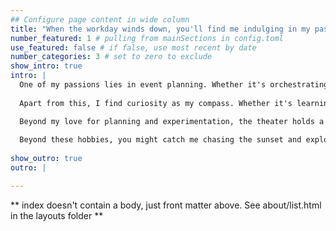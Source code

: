 ```yaml
---
## Configure page content in wide column
title: "When the workday winds down, you'll find me indulging in my passions and quirks that make me who I am!" # leave blank to exclude
number_featured: 1 # pulling from mainSections in config.toml
use_featured: false # if false, use most recent by date
number_categories: 3 # set to zero to exclude
show_intro: true
intro: |
  One of my passions lies in event planning. Whether it's orchestrating gatherings or curating memorable vacations, I thrive on bringing people together and ensuring every detail falls seamlessly into place. It's in these moments of organization that I find joy and fulfillment beyond measure.
  
  Apart from this, I find curiosity as my compass. Whether it's learning a new technology or experimenting with new recipes, I embrace every opportunity to expand my horizons and explore the unknown.

  Beyond my love for planning and experimentation, the theater holds a special place in my heart, where the stage is not just a place of entertainment but a realm of inspiration for me. Away from the spotlight, I also get immense joy and satisfaction indulging in the graceful art of painting and calligraphy, where each stroke tells its own tale.
  
  Beyond these hobbies, you might catch me chasing the sunset and exploring new horizons through travel, where every journey brings an expansion to my network of fresh insights and perspectives. And when the day demands a pause, I find solace unwinding with some soothing melodies.
  
show_outro: true
outro: |

---
```


** index doesn't contain a body, just front matter above.
See about/list.html in the layouts folder **